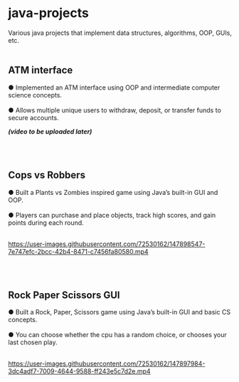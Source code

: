 # java-projects

Various java projects that implement data structures, algorithms, OOP, GUIs, etc.
<br></br>

<h2>ATM interface</h2>

●	Implemented an ATM interface using OOP and intermediate computer science concepts. <br></br>
●	Allows multiple unique users to withdraw, deposit, or transfer funds to secure accounts.

 _**(video to be uploaded later)**_
 
<br></br>

<h2>Cops vs Robbers</h2>

●	Built a Plants vs Zombies inspired game using Java’s built-in GUI and OOP. <br></br> 
●	Players can purchase and place objects, track high scores, and gain points during each round. <br></br>


https://user-images.githubusercontent.com/72530162/147898547-7e747efc-2bcc-42b4-8471-c7456fa80580.mp4

<br></br>

<h2>Rock Paper Scissors GUI</h2>

●	Built a Rock, Paper, Scissors game using Java’s built-in GUI and basic CS concepts. <br></br> 
●	You can choose whether the cpu has a random choice, or chooses your last chosen play. <br></br>

https://user-images.githubusercontent.com/72530162/147897984-3dc4adf7-7009-4644-9588-ff243e5c7d2e.mp4

